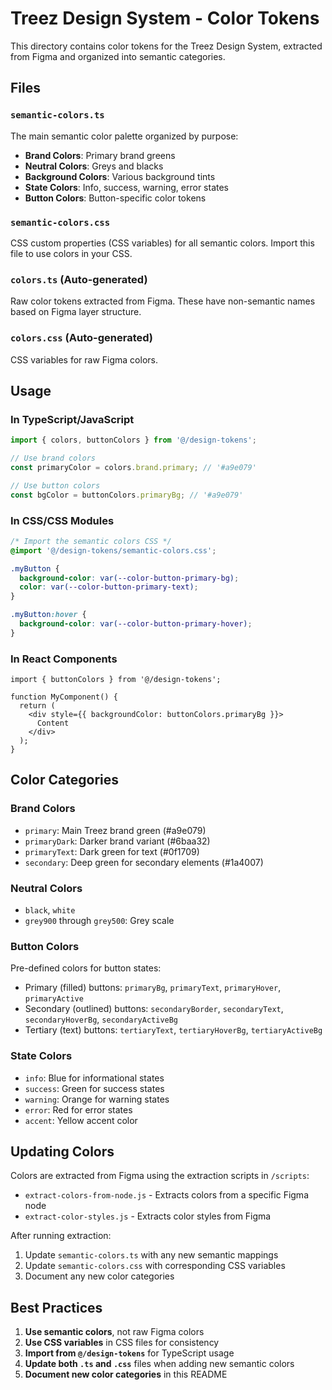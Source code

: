 # Treez Design System - Color Tokens

This directory contains color tokens for the Treez Design System, extracted from Figma and organized into semantic categories.

## Files

### `semantic-colors.ts`
The main semantic color palette organized by purpose:
- **Brand Colors**: Primary brand greens
- **Neutral Colors**: Greys and blacks
- **Background Colors**: Various background tints
- **State Colors**: Info, success, warning, error states
- **Button Colors**: Button-specific color tokens

### `semantic-colors.css`
CSS custom properties (CSS variables) for all semantic colors. Import this file to use colors in your CSS.

### `colors.ts` (Auto-generated)
Raw color tokens extracted from Figma. These have non-semantic names based on Figma layer structure.

### `colors.css` (Auto-generated)
CSS variables for raw Figma colors.

## Usage

### In TypeScript/JavaScript

```typescript
import { colors, buttonColors } from '@/design-tokens';

// Use brand colors
const primaryColor = colors.brand.primary; // '#a9e079'

// Use button colors
const bgColor = buttonColors.primaryBg; // '#a9e079'
```

### In CSS/CSS Modules

```css
/* Import the semantic colors CSS */
@import '@/design-tokens/semantic-colors.css';

.myButton {
  background-color: var(--color-button-primary-bg);
  color: var(--color-button-primary-text);
}

.myButton:hover {
  background-color: var(--color-button-primary-hover);
}
```

### In React Components

```tsx
import { buttonColors } from '@/design-tokens';

function MyComponent() {
  return (
    <div style={{ backgroundColor: buttonColors.primaryBg }}>
      Content
    </div>
  );
}
```

## Color Categories

### Brand Colors
- `primary`: Main Treez brand green (#a9e079)
- `primaryDark`: Darker brand variant (#6baa32)
- `primaryText`: Dark green for text (#0f1709)
- `secondary`: Deep green for secondary elements (#1a4007)

### Neutral Colors
- `black`, `white`
- `grey900` through `grey500`: Grey scale

### Button Colors
Pre-defined colors for button states:
- Primary (filled) buttons: `primaryBg`, `primaryText`, `primaryHover`, `primaryActive`
- Secondary (outlined) buttons: `secondaryBorder`, `secondaryText`, `secondaryHoverBg`, `secondaryActiveBg`
- Tertiary (text) buttons: `tertiaryText`, `tertiaryHoverBg`, `tertiaryActiveBg`

### State Colors
- `info`: Blue for informational states
- `success`: Green for success states
- `warning`: Orange for warning states
- `error`: Red for error states
- `accent`: Yellow accent color

## Updating Colors

Colors are extracted from Figma using the extraction scripts in `/scripts`:
- `extract-colors-from-node.js` - Extracts colors from a specific Figma node
- `extract-color-styles.js` - Extracts color styles from Figma

After running extraction:
1. Update `semantic-colors.ts` with any new semantic mappings
2. Update `semantic-colors.css` with corresponding CSS variables
3. Document any new color categories

## Best Practices

1. **Use semantic colors**, not raw Figma colors
2. **Use CSS variables** in CSS files for consistency
3. **Import from `@/design-tokens`** for TypeScript usage
4. **Update both `.ts` and `.css`** files when adding new semantic colors
5. **Document new color categories** in this README
